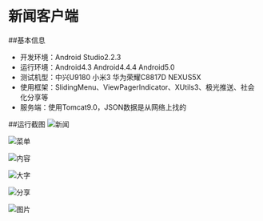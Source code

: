 # 新闻客户端

##基本信息

- 开发环境：Android Studio2.2.3
- 运行环境：Android4.3 Android4.4.4 Android5.0
- 测试机型：中兴U9180 小米3 华为荣耀C8817D NEXUS5X
- 使用框架：SlidingMenu、ViewPagerIndicator、XUtils3、极光推送、社会化分享等
- 服务端：使用Tomcat9.0，JSON数据是从网络上找的

##运行截图
![新闻](http://img.blog.csdn.net/20161209173107622?watermark/2/text/aHR0cDovL2Jsb2cuY3Nkbi5uZXQvc2luNTc0/font/5a6L5L2T/fontsize/400/fill/I0JBQkFCMA==/dissolve/70/gravity/SouthEast)

![菜单](http://img.blog.csdn.net/20161209173128087?watermark/2/text/aHR0cDovL2Jsb2cuY3Nkbi5uZXQvc2luNTc0/font/5a6L5L2T/fontsize/400/fill/I0JBQkFCMA==/dissolve/70/gravity/SouthEast)

![内容](http://img.blog.csdn.net/20161209173200576?watermark/2/text/aHR0cDovL2Jsb2cuY3Nkbi5uZXQvc2luNTc0/font/5a6L5L2T/fontsize/400/fill/I0JBQkFCMA==/dissolve/70/gravity/SouthEast)

![大字](http://img.blog.csdn.net/20161209173216623?watermark/2/text/aHR0cDovL2Jsb2cuY3Nkbi5uZXQvc2luNTc0/font/5a6L5L2T/fontsize/400/fill/I0JBQkFCMA==/dissolve/70/gravity/SouthEast)

![分享](http://img.blog.csdn.net/20161209173230624?watermark/2/text/aHR0cDovL2Jsb2cuY3Nkbi5uZXQvc2luNTc0/font/5a6L5L2T/fontsize/400/fill/I0JBQkFCMA==/dissolve/70/gravity/SouthEast)

![图片](http://img.blog.csdn.net/20161209173247374?watermark/2/text/aHR0cDovL2Jsb2cuY3Nkbi5uZXQvc2luNTc0/font/5a6L5L2T/fontsize/400/fill/I0JBQkFCMA==/dissolve/70/gravity/SouthEast)
